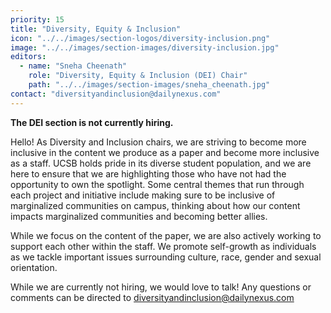 ```yaml
---
priority: 15
title: "Diversity, Equity & Inclusion"
icon: "../../images/section-logos/diversity-inclusion.png"
image: "../../images/section-images/diversity-inclusion.jpg"
editors:
  - name: "Sneha Cheenath"
    role: "Diversity, Equity & Inclusion (DEI) Chair"
    path: "../../images/section-images/sneha_cheenath.jpg"
contact: "diversityandinclusion@dailynexus.com"
---
```

**The DEI section is not currently hiring.**

Hello! As Diversity and Inclusion chairs, we are striving to become more inclusive in the content we produce as a paper and become more inclusive as a staff. UCSB holds pride in its diverse student population, and we are here to ensure that we are highlighting those who have not had the opportunity to own the spotlight. Some central themes that run through each project and initiative include making sure to be inclusive of marginalized communities on campus, thinking about how our content impacts marginalized communities and becoming better allies. 

While we focus on the content of the paper, we are also actively working to support each other within the staff. We promote self-growth as individuals as we tackle important issues surrounding culture, race, gender and sexual orientation.

While we are currently not hiring, we would love to talk! Any questions or comments can be directed to [diversityandinclusion@dailynexus.com](mailto:diversityandinclusion@dailynexus.com)